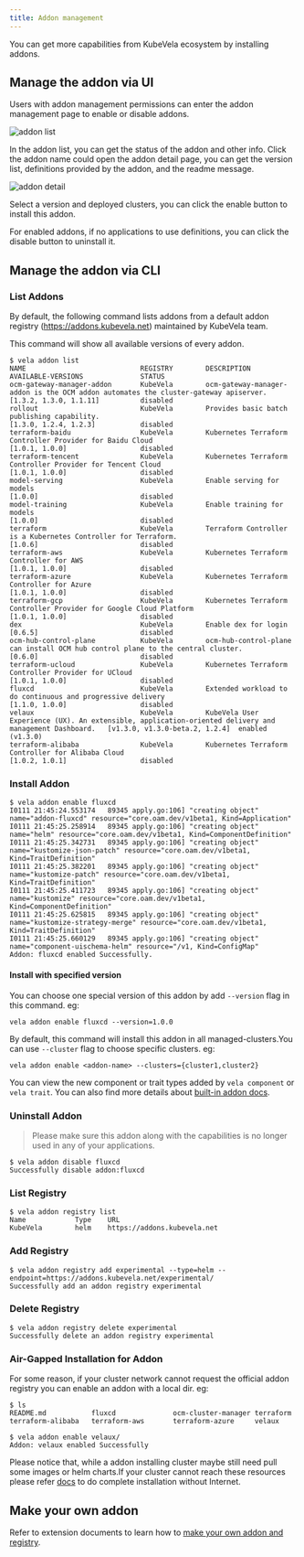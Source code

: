 ```yaml
---
title: Addon management
---
```


You can get more capabilities from KubeVela ecosystem by installing addons.

## Manage the addon via UI

Users with addon management permissions can enter the addon management page to enable or disable addons.

![addon list](https://static.kubevela.net/images/1.3/addon-list.jpg)

In the addon list, you can get the status of the addon and other info. Click the addon name could open the addon detail page, you can get the version list, definitions provided by the addon, and the readme message.

![addon detail](https://static.kubevela.net/images/1.3/addon-detail.jpg)

Select a version and deployed clusters, you can click the enable button to install this addon.

For enabled addons, if no applications to use definitions, you can click the disable button to uninstall it.

## Manage the addon via CLI

### List Addons

By default, the following command lists addons from a default addon registry (https://addons.kubevela.net) maintained by KubeVela team.

This command will show all available versions of every addon.

```shell
$ vela addon list
NAME                            REGISTRY        DESCRIPTION                                                                                             AVAILABLE-VERSIONS              STATUS          
ocm-gateway-manager-addon       KubeVela        ocm-gateway-manager-addon is the OCM addon automates the cluster-gateway apiserver.                     [1.3.2, 1.3.0, 1.1.11]          disabled        
rollout                         KubeVela        Provides basic batch publishing capability.                                                             [1.3.0, 1.2.4, 1.2.3]           disabled        
terraform-baidu                 KubeVela        Kubernetes Terraform Controller Provider for Baidu Cloud                                                [1.0.1, 1.0.0]                  disabled        
terraform-tencent               KubeVela        Kubernetes Terraform Controller Provider for Tencent Cloud                                              [1.0.1, 1.0.0]                  disabled        
model-serving                   KubeVela        Enable serving for models                                                                               [1.0.0]                         disabled        
model-training                  KubeVela        Enable training for models                                                                              [1.0.0]                         disabled        
terraform                       KubeVela        Terraform Controller is a Kubernetes Controller for Terraform.                                          [1.0.6]                         disabled        
terraform-aws                   KubeVela        Kubernetes Terraform Controller for AWS                                                                 [1.0.1, 1.0.0]                  disabled        
terraform-azure                 KubeVela        Kubernetes Terraform Controller for Azure                                                               [1.0.1, 1.0.0]                  disabled        
terraform-gcp                   KubeVela        Kubernetes Terraform Controller Provider for Google Cloud Platform                                      [1.0.1, 1.0.0]                  disabled        
dex                             KubeVela        Enable dex for login                                                                                    [0.6.5]                         disabled        
ocm-hub-control-plane           KubeVela        ocm-hub-control-plane can install OCM hub control plane to the central cluster.                         [0.6.0]                         disabled        
terraform-ucloud                KubeVela        Kubernetes Terraform Controller Provider for UCloud                                                     [1.0.1, 1.0.0]                  disabled        
fluxcd                          KubeVela        Extended workload to do continuous and progressive delivery                                             [1.1.0, 1.0.0]                  disabled
velaux                          KubeVela        KubeVela User Experience (UX). An extensible, application-oriented delivery and management Dashboard.   [v1.3.0, v1.3.0-beta.2, 1.2.4]  enabled (v1.3.0)
terraform-alibaba               KubeVela        Kubernetes Terraform Controller for Alibaba Cloud                                                       [1.0.2, 1.0.1]                  disabled    
```

### Install Addon

```
$ vela addon enable fluxcd
I0111 21:45:24.553174   89345 apply.go:106] "creating object" name="addon-fluxcd" resource="core.oam.dev/v1beta1, Kind=Application"
I0111 21:45:25.258914   89345 apply.go:106] "creating object" name="helm" resource="core.oam.dev/v1beta1, Kind=ComponentDefinition"
I0111 21:45:25.342731   89345 apply.go:106] "creating object" name="kustomize-json-patch" resource="core.oam.dev/v1beta1, Kind=TraitDefinition"
I0111 21:45:25.382201   89345 apply.go:106] "creating object" name="kustomize-patch" resource="core.oam.dev/v1beta1, Kind=TraitDefinition"
I0111 21:45:25.411723   89345 apply.go:106] "creating object" name="kustomize" resource="core.oam.dev/v1beta1, Kind=ComponentDefinition"
I0111 21:45:25.625815   89345 apply.go:106] "creating object" name="kustomize-strategy-merge" resource="core.oam.dev/v1beta1, Kind=TraitDefinition"
I0111 21:45:25.660129   89345 apply.go:106] "creating object" name="component-uischema-helm" resource="/v1, Kind=ConfigMap"
Addon: fluxcd enabled Successfully.
```

#### Install with specified version

You can choose one special version of this addon by add `--version` flag in this command. eg:

```shell
vela addon enable fluxcd --version=1.0.0
```

By default, this command will install this addon in all managed-clusters.You can use `--cluster` flag to choose specific clusters. eg:

```shell
vela addon enable <addon-name> --clusters={cluster1,cluster2}
```

You can view the new component or trait types added by `vela component` or `vela trait`. You can also find more details about [built-in addon docs](../../../reference/addons/overview).

### Uninstall Addon

> Please make sure this addon along with the capabilities is no longer used in any of your applications.

```
$ vela addon disable fluxcd
Successfully disable addon:fluxcd
```

### List Registry

```
$ vela addon registry list 
Name            Type    URL                        
KubeVela        helm    https://addons.kubevela.net
```

### Add Registry

```
$ vela addon registry add experimental --type=helm --endpoint=https://addons.kubevela.net/experimental/
Successfully add an addon registry experimental
```

### Delete Registry

```
$ vela addon registry delete experimental
Successfully delete an addon registry experimental
```

### Air-Gapped Installation for Addon

For some reason, if your cluster network cannot request the official addon registry you can enable an addon with a local dir. eg:

```
$ ls
README.md           fluxcd              ocm-cluster-manager terraform           terraform-alibaba   terraform-aws       terraform-azure     velaux

$ vela addon enable velaux/
Addon: velaux enabled Successfully
```

Please notice that, while a addon installing cluster maybe still need pull some images or helm charts.If your cluster cannot reach these resources please refer [docs](../../../platform-engineers/system-operation/enable-addon-offline) to do complete installation without Internet.

## Make your own addon

Refer to extension documents to learn how to [make your own addon and registry](../../../platform-engineers/addon/intro).